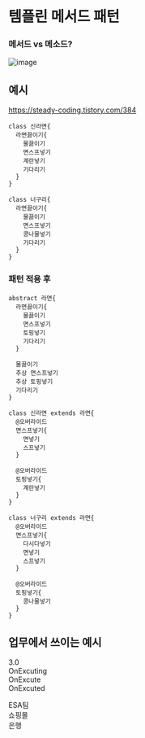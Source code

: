 # 템플린 메서드 패턴

### 메서드 vs 메소드?

![image](https://user-images.githubusercontent.com/59535499/198889402-afc82e07-408c-4243-86e8-9224133e16f9.png)
 
## 예시

https://steady-coding.tistory.com/384  
 
```
class 신라면{
  라면끓이기{
    물끓이기
    면스프넣기
    계란넣기
    기다리기
  }
}

class 너구리{
  라면끓이기{
    물끓이기
    면스프넣기
    콩나물넣기
    기다리기
  }
}
```

### 패턴 적용 후

```
abstract 라면{
  라면끓이기{
    물끓이기
    면스프넣기
    토핑넣기
    기다리기
  }
  
  물끓이기
  추상 면스프넣기
  추상 토핑넣기
  기다리기
}

class 신라면 extends 라면{
  @오버라이드
  면스프넣기{
    면넣기
    스프넣기
  }
  
  @오버라이드
  토핑넣기{
    계란넣기
  }
}

class 너구리 extends 라면{
  @오버라이드
  면스프넣기{
    다시다넣기
    면넣기
    스프넣기
  }
  
  @오버라이드
  토핑넣기{
    콩나물넣기
  }
}
```

## 업무에서 쓰이는 예시

3.0  
OnExcuting  
OnExcute  
OnExcuted  
  
ESA팀  
쇼핑몰  
은행  
